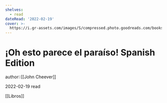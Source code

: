 ```yaml
---
shelves:
  - read
dateRead: '2022-02-19'
cover: >-
  https://i.gr-assets.com/images/S/compressed.photo.goodreads.com/books/1534522855l/41207840._SY475_.jpg
---
```

# ¡Oh esto parece el paraíso! Spanish Edition

author::[[John Cheever]]

2022-02-19
read

[[Libros]]